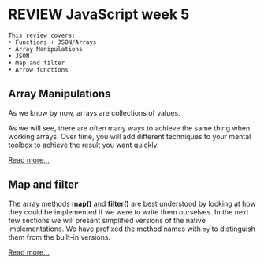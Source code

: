 # REVIEW JavaScript week 5

```
This review covers:
• Functions + JSON/Arrays
• Array Manipulations
• JSON
• Map and filter
• Arrow functions
```

## Array Manipulations

As we know by now, arrays are collections of values.

As we will see, there are often many ways to achieve the same thing when working arrays. Over time, you will add different techniques to your mental toolbox to achieve the result you want quickly.

[Read more...](assets/array_manipulation)

## Map and filter

The array methods **map()** and **filter()** are best understood by looking at how they could be implemented if we were to write them ourselves. In the next few sections we will present simplified versions of the native implementations. We have prefixed the method names with `my` to distinguish them from the built-in versions.

[Read more...](assets/map_filter.md)


